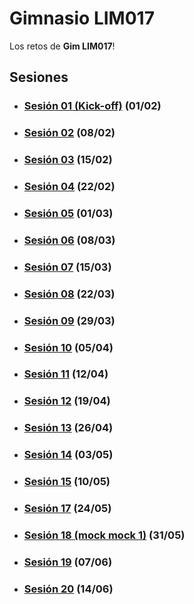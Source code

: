 # Gimnasio LIM017

Los retos de **Gim LIM017**!

## Sesiones

- ### [Sesión 01 (Kick-off)](./session-01.md) (01/02)

- ### [Sesión 02](./session-02.md) (08/02)

- ### [Sesión 03](./session-03.md) (15/02)

- ### [Sesión 04](./session-04.md) (22/02)

- ### [Sesión 05](./session-05.md) (01/03)

- ### [Sesión 06](./session-06.md) (08/03)

- ### [Sesión 07](./session-07.md) (15/03)

- ### [Sesión 08](./session-08.md) (22/03)

- ### [Sesión 09](./session-09.md) (29/03)

- ### [Sesión 10](./session-10.md) (05/04)

- ### [Sesión 11](./session-11.md) (12/04)

- ### [Sesión 12](./session-12.md) (19/04)

- ### [Sesión 13](./session-13.md) (26/04)

- ### [Sesión 14](./session-14.md) (03/05)

- ### [Sesión 15](./session-15.md) (10/05)

- ### [Sesión 17](./session-17.md) (24/05)

- ### [Sesión 18 (mock mock 1)](./session-18.md) (31/05)

- ### [Sesión 19](./session-19.md) (07/06)

- ### [Sesión 20](./session-20.md) (14/06)
